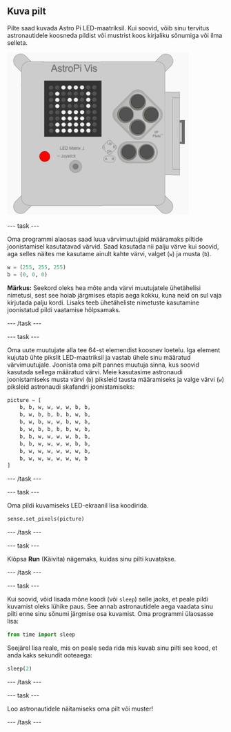 ## Kuva pilt

Pilte saad kuvada Astro Pi LED-maatriksil. Kui soovid, võib sinu tervitus astronautidele koosneda pildist või mustrist koos kirjaliku sõnumiga või ilma selleta.

![Astronaut](images/astronaut-pic.png)

--- task ---

Oma programmi alaosas saad luua värvimuutujaid määramaks piltide joonistamisel kasutatavad värvid. Saad kasutada nii palju värve kui soovid, aga selles näites me kasutame ainult kahte värvi, valget (`w`) ja musta (`b`).

```python
w = (255, 255, 255)
b = (0, 0, 0)
```

**Märkus:** Seekord oleks hea mõte anda värvi muutujatele ühetähelisi nimetusi, sest see hoiab järgmises etapis aega kokku, kuna neid on sul vaja kirjutada palju kordi. Lisaks teeb ühetäheliste nimetuste kasutamine joonistatud pildi vaatamise hõlpsamaks.

--- /task ---

--- task ---

Oma uute muutujate alla tee 64-st elemendist koosnev loetelu. Iga element kujutab ühte pikslit LED-maatriksil ja vastab ühele sinu määratud värvimuutujale. Joonista oma pilt pannes muutuja sinna, kus soovid kasutada sellega määratud värvi. Meie kasutasime astronaudi joonistamiseks musta värvi (`b`) piksleid tausta määramiseks ja valge värvi (`w`) piksleid astronaudi skafandri joonistamiseks:

```python
picture = [
    b, b, w, w, w, w, b, b,
    b, w, b, b, b, b, w, b,
    b, w, b, w, w, b, w, b,
    b, w, b, b, b, b, w, b,
    b, b, w, w, w, w, b, b,
    b, b, w, w, w, w, b, b,
    b, w, w, w, w, w, w, b,
    b, w, w, w, w, w, w, b
]
```

--- /task ---

--- task ---

Oma pildi kuvamiseks LED-ekraanil lisa koodirida.

```python
sense.set_pixels(picture)
```

--- /task ---

--- task ---

Klõpsa **Run** (Käivita) nägemaks, kuidas sinu pilti kuvatakse.

--- /task ---

--- task ---

Kui soovid, võid lisada mõne koodi (või `sleep`) selle jaoks, et peale pildi kuvamist oleks lühike paus. See annab astronautidele aega vaadata sinu pilti enne sinu sõnumi järgmise osa kuvamist. Oma programmi ülaosasse lisa:

```python
from time import sleep
```

Seejärel lisa reale, mis on peale seda rida mis kuvab sinu pilti see kood, et anda kaks sekundit ooteaega:

```python
sleep(2)
```

--- /task ---

--- task ---

Loo astronautidele näitamiseks oma pilt või muster!

--- /task ---